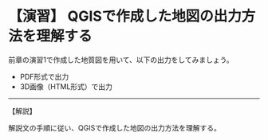 # 【演習】 QGISで作成した地図の出力方法を理解する

前章の演習1で作成した地質図を用いて、以下の出力をしてみましょう。

* PDF形式で出力  
* 3D画像（HTML形式）で出力  

***  

【解説】  

解説文の手順に従い、QGISで作成した地図の出力方法を理解する。  


